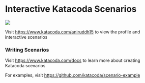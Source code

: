 # Interactive Katacoda Scenarios

[![](http://shields.katacoda.com/katacoda/aniruddh15/count.svg)](https://www.katacoda.com/aniruddh15 "Get your profile on Katacoda.com")

Visit https://www.katacoda.com/aniruddh15 to view the profile and interactive scenarios

### Writing Scenarios
Visit https://www.katacoda.com/docs to learn more about creating Katacoda scenarios

For examples, visit https://github.com/katacoda/scenario-example
